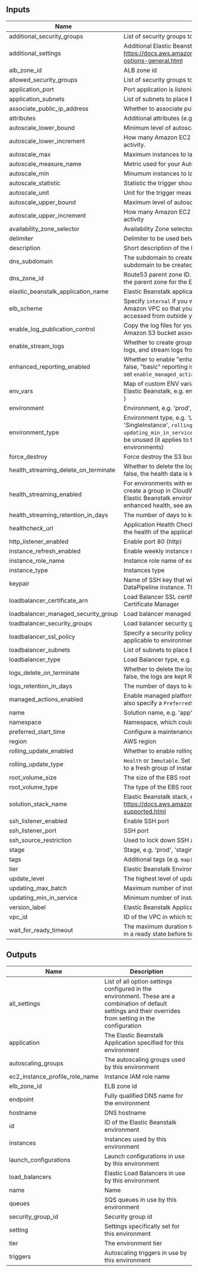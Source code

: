 ## Inputs

| Name | Description | Type | Default | Required |
|------|-------------|:----:|:-----:|:-----:|
| additional_security_groups | List of security groups to be allowed to connect to the EC2 instances | list(string) | `<list>` | no |
| additional_settings | Additional Elastic Beanstalk setttings. For full list of options, see https://docs.aws.amazon.com/elasticbeanstalk/latest/dg/command-options-general.html | object | `<list>` | no |
| alb_zone_id | ALB zone id | map(string) | `<map>` | no |
| allowed_security_groups | List of security groups to add to the EC2 instances | list(string) | `<list>` | no |
| application_port | Port application is listening on | number | `80` | no |
| application_subnets | List of subnets to place EC2 instances | list(string) | - | yes |
| associate_public_ip_address | Whether to associate public IP addresses to the instances | bool | `false` | no |
| attributes | Additional attributes (e.g. `1`) | list(string) | `<list>` | no |
| autoscale_lower_bound | Minimum level of autoscale metric to remove an instance | number | `20` | no |
| autoscale_lower_increment | How many Amazon EC2 instances to remove when performing a scaling activity. | number | `-1` | no |
| autoscale_max | Maximum instances to launch | number | `3` | no |
| autoscale_measure_name | Metric used for your Auto Scaling trigger | string | `CPUUtilization` | no |
| autoscale_min | Minumum instances to launch | number | `2` | no |
| autoscale_statistic | Statistic the trigger should use, such as Average | string | `Average` | no |
| autoscale_unit | Unit for the trigger measurement, such as Bytes | string | `Percent` | no |
| autoscale_upper_bound | Maximum level of autoscale metric to add an instance | number | `80` | no |
| autoscale_upper_increment | How many Amazon EC2 instances to add when performing a scaling activity | number | `1` | no |
| availability_zone_selector | Availability Zone selector | string | `Any 2` | no |
| delimiter | Delimiter to be used between `name`, `namespace`, `stage`, etc. | string | `-` | no |
| description | Short description of the Environment | string | `` | no |
| dns_subdomain | The subdomain to create on Route53 for the EB environment. For the subdomain to be created, the `dns_zone_id` variable must be set as well | string | `` | no |
| dns_zone_id | Route53 parent zone ID. The module will create sub-domain DNS record in the parent zone for the EB environment | string | `` | no |
| elastic_beanstalk_application_name | Elastic Beanstalk application name | string | - | yes |
| elb_scheme | Specify `internal` if you want to create an internal load balancer in your Amazon VPC so that your Elastic Beanstalk application cannot be accessed from outside your Amazon VPC | string | `public` | no |
| enable_log_publication_control | Copy the log files for your application's Amazon EC2 instances to the Amazon S3 bucket associated with your application | bool | `false` | no |
| enable_stream_logs | Whether to create groups in CloudWatch Logs for proxy and deployment logs, and stream logs from each instance in your environment | bool | `false` | no |
| enhanced_reporting_enabled | Whether to enable "enhanced" health reporting for this environment.  If false, "basic" reporting is used.  When you set this to false, you must also set `enable_managed_actions` to false | bool | `true` | no |
| env_vars | Map of custom ENV variables to be provided to the application running on Elastic Beanstalk, e.g. env_vars = { DB_USER = 'admin' DB_PASS = 'xxxxxx' } | map(string) | `<map>` | no |
| environment | Environment, e.g. 'prod', 'staging', 'dev', 'pre-prod', 'UAT' | string | `` | no |
| environment_type | Environment type, e.g. 'LoadBalanced' or 'SingleInstance'.  If setting to 'SingleInstance', `rolling_update_type` must be set to 'Time', `updating_min_in_service` must be set to 0, and `loadbalancer_subnets` will be unused (it applies to the ELB, which does not exist in SingleInstance environments) | string | `LoadBalanced` | no |
| force_destroy | Force destroy the S3 bucket for load balancer logs | bool | `false` | no |
| health_streaming_delete_on_terminate | Whether to delete the log group when the environment is terminated. If false, the health data is kept RetentionInDays days. | bool | `false` | no |
| health_streaming_enabled | For environments with enhanced health reporting enabled, whether to create a group in CloudWatch Logs for environment health and archive Elastic Beanstalk environment health data. For information about enabling enhanced health, see aws:elasticbeanstalk:healthreporting:system. | bool | `false` | no |
| health_streaming_retention_in_days | The number of days to keep the archived health data before it expires. | number | `7` | no |
| healthcheck_url | Application Health Check URL. Elastic Beanstalk will call this URL to check the health of the application running on EC2 instances | string | `/healthcheck` | no |
| http_listener_enabled | Enable port 80 (http) | bool | `true` | no |
| instance_refresh_enabled | Enable weekly instance replacement. | bool | `true` | no |
| instance_role_name | Instance role name of existing IAM role to attach to Beanstalk deployment | string | `` | no |
| instance_type | Instances type | string | `t2.micro` | no |
| keypair | Name of SSH key that will be deployed on Elastic Beanstalk and DataPipeline instance. The key should be present in AWS | string | `` | no |
| loadbalancer_certificate_arn | Load Balancer SSL certificate ARN. The certificate must be present in AWS Certificate Manager | string | `` | no |
| loadbalancer_managed_security_group | Load balancer managed security group | string | `` | no |
| loadbalancer_security_groups | Load balancer security groups | list(string) | `<list>` | no |
| loadbalancer_ssl_policy | Specify a security policy to apply to the listener. This option is only applicable to environments with an application load balancer | string | `` | no |
| loadbalancer_subnets | List of subnets to place Elastic Load Balancer | list(string) | `<list>` | no |
| loadbalancer_type | Load Balancer type, e.g. 'application' or 'classic' | string | `classic` | no |
| logs_delete_on_terminate | Whether to delete the log groups when the environment is terminated. If false, the logs are kept RetentionInDays days | bool | `false` | no |
| logs_retention_in_days | The number of days to keep log events before they expire. | number | `7` | no |
| managed_actions_enabled | Enable managed platform updates. When you set this to true, you must also specify a `PreferredStartTime` and `UpdateLevel` | bool | `true` | no |
| name | Solution name, e.g. 'app' or 'cluster' | string | - | yes |
| namespace | Namespace, which could be your organization name, e.g. 'eg' or 'cp' | string | `` | no |
| preferred_start_time | Configure a maintenance window for managed actions in UTC | string | `Sun:10:00` | no |
| region | AWS region | string | - | yes |
| rolling_update_enabled | Whether to enable rolling update | bool | `true` | no |
| rolling_update_type | `Health` or `Immutable`. Set it to `Immutable` to apply the configuration change to a fresh group of instances | string | `Health` | no |
| root_volume_size | The size of the EBS root volume | number | `8` | no |
| root_volume_type | The type of the EBS root volume | string | `gp2` | no |
| solution_stack_name | Elastic Beanstalk stack, e.g. Docker, Go, Node, Java, IIS. For more info, see https://docs.aws.amazon.com/elasticbeanstalk/latest/platforms/platforms-supported.html | string | - | yes |
| ssh_listener_enabled | Enable SSH port | bool | `false` | no |
| ssh_listener_port | SSH port | number | `22` | no |
| ssh_source_restriction | Used to lock down SSH access to the EC2 instances | string | `0.0.0.0/0` | no |
| stage | Stage, e.g. 'prod', 'staging', 'dev', or 'test' | string | `` | no |
| tags | Additional tags (e.g. `map('BusinessUnit`,`XYZ`) | map(string) | `<map>` | no |
| tier | Elastic Beanstalk Environment tier, 'WebServer' or 'Worker' | string | `WebServer` | no |
| update_level | The highest level of update to apply with managed platform updates | string | `minor` | no |
| updating_max_batch | Maximum number of instances to update at once | number | `1` | no |
| updating_min_in_service | Minimum number of instances in service during update | number | `1` | no |
| version_label | Elastic Beanstalk Application version to deploy | string | `` | no |
| vpc_id | ID of the VPC in which to provision the AWS resources | string | - | yes |
| wait_for_ready_timeout | The maximum duration to wait for the Elastic Beanstalk Environment to be in a ready state before timing out | string | `20m` | no |

## Outputs

| Name | Description |
|------|-------------|
| all_settings | List of all option settings configured in the environment. These are a combination of default settings and their overrides from setting in the configuration |
| application | The Elastic Beanstalk Application specified for this environment |
| autoscaling_groups | The autoscaling groups used by this environment |
| ec2_instance_profile_role_name | Instance IAM role name |
| elb_zone_id | ELB zone id |
| endpoint | Fully qualified DNS name for the environment |
| hostname | DNS hostname |
| id | ID of the Elastic Beanstalk environment |
| instances | Instances used by this environment |
| launch_configurations | Launch configurations in use by this environment |
| load_balancers | Elastic Load Balancers in use by this environment |
| name | Name |
| queues | SQS queues in use by this environment |
| security_group_id | Security group id |
| setting | Settings specifically set for this environment |
| tier | The environment tier |
| triggers | Autoscaling triggers in use by this environment |


